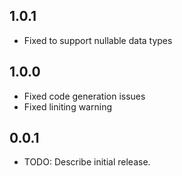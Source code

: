 
## 1.0.1
* Fixed to support nullable data types

## 1.0.0
* Fixed code generation issues
* Fixed liniting warning

## 0.0.1

* TODO: Describe initial release.
